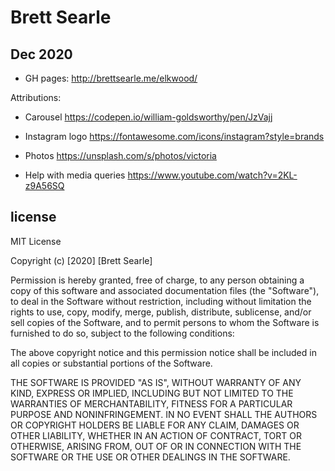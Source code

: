 # Brett Searle

## Dec 2020

 * GH pages: http://brettsearle.me/elkwood/


Attributions:
  * Carousel https://codepen.io/william-goldsworthy/pen/JzVajj

  * Instagram logo https://fontawesome.com/icons/instagram?style=brands

  * Photos https://unsplash.com/s/photos/victoria

  * Help with media queries https://www.youtube.com/watch?v=2KL-z9A56SQ


## license 

MIT License

Copyright (c) [2020] [Brett Searle]

Permission is hereby granted, free of charge, to any person obtaining a copy
of this software and associated documentation files (the "Software"), to deal
in the Software without restriction, including without limitation the rights
to use, copy, modify, merge, publish, distribute, sublicense, and/or sell
copies of the Software, and to permit persons to whom the Software is
furnished to do so, subject to the following conditions:

The above copyright notice and this permission notice shall be included in all
copies or substantial portions of the Software.

THE SOFTWARE IS PROVIDED "AS IS", WITHOUT WARRANTY OF ANY KIND, EXPRESS OR
IMPLIED, INCLUDING BUT NOT LIMITED TO THE WARRANTIES OF MERCHANTABILITY,
FITNESS FOR A PARTICULAR PURPOSE AND NONINFRINGEMENT. IN NO EVENT SHALL THE
AUTHORS OR COPYRIGHT HOLDERS BE LIABLE FOR ANY CLAIM, DAMAGES OR OTHER
LIABILITY, WHETHER IN AN ACTION OF CONTRACT, TORT OR OTHERWISE, ARISING FROM,
OUT OF OR IN CONNECTION WITH THE SOFTWARE OR THE USE OR OTHER DEALINGS IN THE
SOFTWARE.